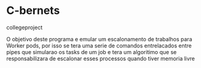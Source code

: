 # C-bernets
collegeproject

O objetivo deste programa e emular um escalonamento de trabalhos para Worker pods, 
por isso se tera uma serie de comandos entrelacados entre pipes que simularao os tasks de um job
e tera um algoritimo que se responsabilizara de escalonar esses processos quando tiver memoria livre

